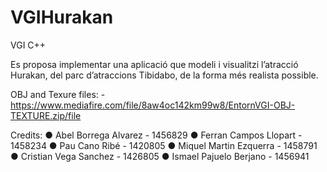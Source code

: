 # VGIHurakan
VGI C++

Es proposa implementar una aplicació que modeli i visualitzi l’atracció Hurakan, del parc d’atraccions
Tibidabo, de la forma més realista possible.

OBJ and Texure files:
-https://www.mediafire.com/file/8aw4oc142km99w8/EntornVGI-OBJ-TEXTURE.zip/file

Credits:
● Abel Borrega Alvarez - 1456829
● Ferran Campos Llopart - 1458234
● Pau Cano Ribé - 1420805
● Miquel Martin Ezquerra - 1458791
● Cristian Vega Sanchez - 1426805
● Ismael Pajuelo Berjano - 1456941
